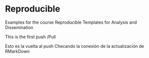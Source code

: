 # Reproducible
Examples for the course Reproducible Templates for Analysis and Dissemination

This is the first push /Pull 

Esto es la vuelta al push
Checando la conexión de la actualización de RMarkDown
